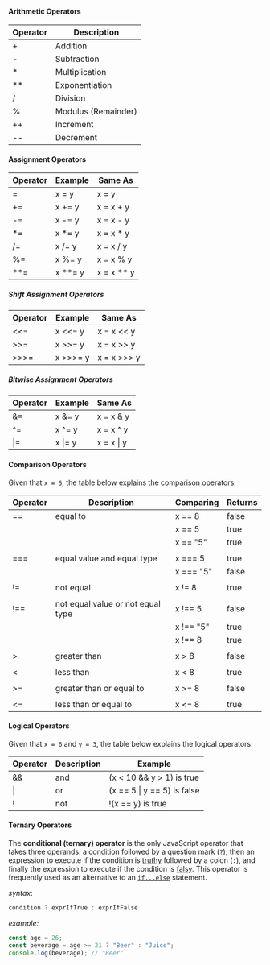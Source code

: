 #### Arithmetic Operators
| Operator | Description         |
| -------- | ------------------- |
| +        | Addition            |
| -        | Subtraction         |
| *        | Multiplication      |
| **       | Exponentiation      |
| /        | Division            |
| %        | Modulus (Remainder) |
| ++       | Increment           |
| --       | Decrement           |

#### Assignment Operators
| Operator | Example | Same As    |
| -------- | ------- | ---------- |
| =        | x = y   | x = y      |
| +=       | x += y  | x = x + y  |
| -=       | x -= y  | x = x - y  |
| *=       | x *= y  | x = x * y  |
| /=       | x /= y  | x = x / y  |
| %=       | x %= y  | x = x % y  |
| **=      | x **= y | x = x ** y |
##### Shift Assignment Operators
|Operator|Example|Same As|
|---|---|---|
|<<=|x <<= y|x = x << y|
|>>=|x >>= y|x = x >> y|
|>>>=|x >>>= y|x = x >>> y|

##### Bitwise Assignment Operators
|Operator|Example|Same As|
|---|---|---|
|&=|x &= y|x = x & y|
|^=|x ^= y|x = x ^ y|
|\|=|x \|= y|x = x \| y|

#### Comparison Operators
Given that `x = 5`, the table below explains the comparison operators:

| Operator | Description                       | Comparing | Returns |
| -------- | --------------------------------- | --------- | ------- |
| ==       | equal to                          | x == 8    | false   |
|          |                                   | x == 5    | true    |
|          |                                   | x == "5"  | true    |
|          |                                   |           |         |
| ===      | equal value and equal type        | x === 5   | true    |
|          |                                   | x === "5" | false   |
|          |                                   |           |         |
| !=       | not equal                         | x != 8    | true    |
|          |                                   |           |         |
| !==      | not equal value or not equal type | x !== 5   | false   |
|          |                                   | x !== "5" | true    |
|          |                                   | x !== 8   | true    |
|          |                                   |           |         |
| >        | greater than                      | x > 8     | false   |
|          |                                   |           |         |
| <        | less than                         | x < 8     | true    |
|          |                                   |           |         |
| >=       | greater than or equal to          | x >= 8    | false   |
|          |                                   |           |         |
| <=       | less than or equal to             | x <= 8    | true    |

#### Logical Operators
Given that `x = 6` and `y = 3`, the table below explains the logical operators:

| Operator | Description | Example                     |
| -------- | ----------- | --------------------------- |
| &&       | and         | (x < 10 && y > 1) is true   |
| \|       | or          | (x == 5 \| y == 5) is false |
| !        | not         | !(x == y) is true           |

#### Ternary Operators
The **conditional (ternary) operator** is the only JavaScript operator that takes three operands: a condition followed by a question mark (`?`), then an expression to execute if the condition is [truthy](https://developer.mozilla.org/en-US/docs/Glossary/Truthy) followed by a colon (`:`), and finally the expression to execute if the condition is [falsy](https://developer.mozilla.org/en-US/docs/Glossary/Falsy). This operator is frequently used as an alternative to an [`if...else`](https://developer.mozilla.org/en-US/docs/Web/JavaScript/Reference/Statements/if...else) statement.

*syntax*:
```js
condition ? exprIfTrue : exprIfFalse
```

*example:*
```js
const age = 26;
const beverage = age >= 21 ? "Beer" : "Juice";
console.log(beverage); // "Beer"
```